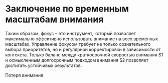 # Заключение по временным масштабам внимания

Таким образом, фокус – это инструмент, который позволяет максимально эффективно использовать внимание на всех временных масштабах. Управление фокусом требует не только сознательного выбора приоритетов, но и регулярной корректировки в зависимости от контекста. Только баланс между краткосрочной скоростью внимания S1 и осмысленным долгосрочным подходом внимания S2 позволяет достигать устойчивых результатов.


Потеря внимания
